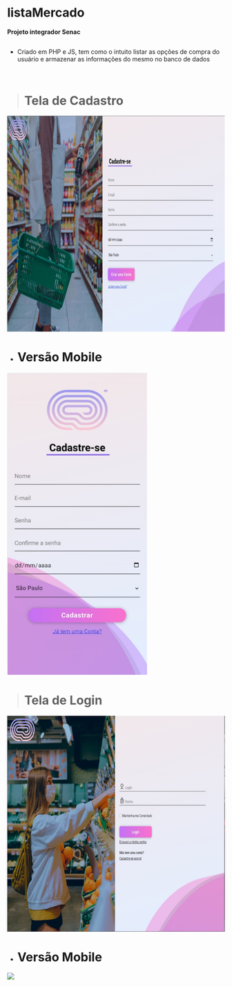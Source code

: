 # listaMercado
**Projeto integrador Senac**

##
 
* Criado em PHP e JS, tem como o intuito listar as opções de compra do usuário e armazenar as informações do mesmo no banco de dados
<br>

> # Tela de Cadastro
<img src= "view/assets/imagens/tela-cadastro.jpeg" height = 500px;>

* # Versão Mobile
<img src="view/assets/imagens/tela-cadastro-mobile.jpeg" height = 700px;>

##

> # Tela de Login
<img src= "view/assets/imagens/tela-login.jpeg" height = 500px;>

* # Versão Mobile
<img src="view/assets/imagens/tela-login-mobile.jpeg" height = 700px;>
